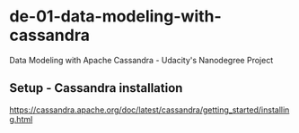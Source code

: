 # de-01-data-modeling-with-cassandra
Data Modeling with Apache Cassandra - Udacity's Nanodegree Project

## Setup - Cassandra installation

https://cassandra.apache.org/doc/latest/cassandra/getting_started/installing.html